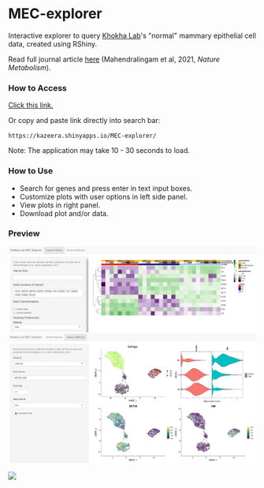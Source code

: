 # MEC-explorer
Interactive explorer to query [Khokha Lab](https://khokhalab.ca/)'s "normal" mammary epithelial cell data, created using RShiny. 

Read full journal article [here](https://www.nature.com/articles/s42255-021-00388-6) (Mahendralingam et al, 2021, *Nature Metabolism*).

### How to Access 
[Click this link.](https://kazeera.shinyapps.io/MEC-explorer/)

Or copy and paste link directly into search bar:
``` 
https://kazeera.shinyapps.io/MEC-explorer/
```
Note: The application may take 10 - 30 seconds to load.

### How to Use
* Search for genes and press enter in text input boxes.
* Customize plots with user options in left side panel. 
* View plots in right panel.
* Download plot and/or data.

### Preview
![](images/preview_human_proteome.JPG?raw=true)
![](images/preview_scRNA.JPG?raw=true)

![](https://github.com/kazeera/MEC-explorer/blob/master/something.JPG?raw=true)
